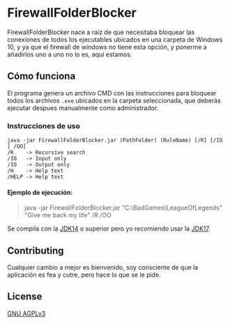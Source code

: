 # FirewallFolderBlocker

FirewallFolderBlocker nace a raíz de que necesitaba bloquear las conexiones de todos los ejecutables ubicados en una carpeta de Windows 10, y ya que el firewall de windows no tiene esta opción, y ponerme a añadirlos uno a uno no lo es, aquí estamos.

## Cómo funciona

El programa genera un archivo CMD con las instrucciones para bloquear todos los archivos `.exe` ubicados en la carpeta seleccionada, que deberás ejecutar despues manualmente como administrador.

### Instrucciones de uso

    java -jar FirewallFolderBlocker.jar (PathFolder) (RuleName) [/R] [/IO | /OO]
    /R    -> Recursive search
    /IO   -> Input only
    /IO   -> Output only
    /H    -> Help text
    /HELP -> Help text

#### Ejemplo de ejecución:

> java -jar FirewallFolderBlocker.jar "C:\BadGames\LeagueOfLegends" "Give me back my life" /R /OO

Se compila con la [JDK14](https://jdk.java.net/archive/) o superior pero yo recomiendo usar la [JDK17](https://jdk.java.net/17/).

## Contributing
Cualquier cambio a mejor es bienvenido, soy consciente de que la aplicación es fea y cutre, pero hace lo que se le pide.

## License
[GNU AGPLv3](https://choosealicense.com/licenses/agpl-3.0/)
